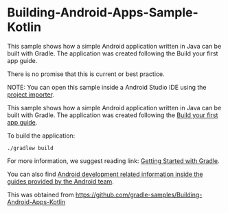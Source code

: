 # Building-Android-Apps-Sample-Kotlin
This sample shows how a simple Android application written in Java can be built with Gradle. The application was created following the Build your first app guide.

There is no promise that this is current or best practice. 

NOTE: You can open this sample inside a Android Studio IDE using the [project importer](https://developer.android.com/studio/projects/create-project#ImportAProject).

This sample shows how a simple Android application written in Java can be built with Gradle.
The application was created following the [Build your first app guide](https://developer.android.com/training/basics/firstapp).


To build the application:

```
./gradlew build
```

For more information, we suggest reading link: [Getting Started with Gradle](https://docs.gradle.org/current/userguide/getting_started.html).

You can also find [Android development related information inside the guides provided by the Android team](https://developer.android.com/guide).

This was obtained from
https://github.com/gradle-samples/Building-Android-Apps-Kotlin
